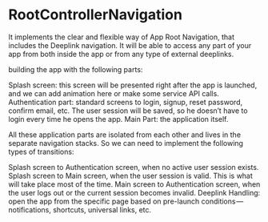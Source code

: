 # RootControllerNavigation

It implements the clear and flexible way of App Root Navigation, that includes the Deeplink navigation. It will be able to access any part of your app from both inside the app or from any type of external deeplinks.

building the app with the following parts:

Splash screen: this screen will be presented right after the app is launched, and we can add animation here or make some service API calls.
Authentication part: standard screens to login, signup, reset password, confirm email, etc. The user session will be saved, so he doesn’t have to login every time he opens the app.
Main Part: the application itself.


All these application parts are isolated from each other and lives in the separate navigation stacks. So we can need to implement the following types of transitions:

Splash screen to Authentication screen, when no active user session exists.
Splash screen to Main screen, when the user session is valid. This is what will take place most of the time.
Main screen to Authentication screen, when the user logs out or the current session becomes invalid.
Deeplink Handling: open the app from the specific page based on pre-launch conditions — notifications, shortcuts, universal links, etc.
